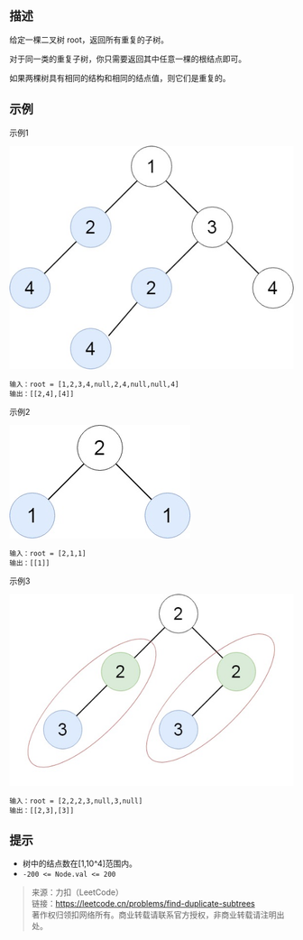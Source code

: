 ## 描述

给定一棵二叉树 root，返回所有重复的子树。

对于同一类的重复子树，你只需要返回其中任意一棵的根结点即可。

如果两棵树具有相同的结构和相同的结点值，则它们是重复的。

## 示例

示例1

![img.png](img.png)

```
输入：root = [1,2,3,4,null,2,4,null,null,4]
输出：[[2,4],[4]]
```

示例2

![img_1.png](img_1.png)

```
输入：root = [2,1,1]
输出：[[1]]
```

示例3

![img_2.png](img_2.png)

```
输入：root = [2,2,2,3,null,3,null]
输出：[[2,3],[3]]
```

## 提示

- 树中的结点数在[1,10^4]范围内。
- `-200 <= Node.val <= 200`


>来源：力扣（LeetCode）  
>链接：https://leetcode.cn/problems/find-duplicate-subtrees  
>著作权归领扣网络所有。商业转载请联系官方授权，非商业转载请注明出处。  